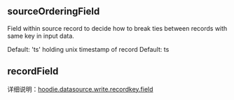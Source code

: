 ## sourceOrderingField

Field within source record to decide how to break ties between records with same key in input data.
 
Default: 'ts' holding unix timestamp of record Default: ts

## recordField

详细说明：[hoodie.datasource.write.recordkey.field](https://hudi.apache.org/docs/configurations/#hoodiedatasourcewriterecordkeyfield-1)
